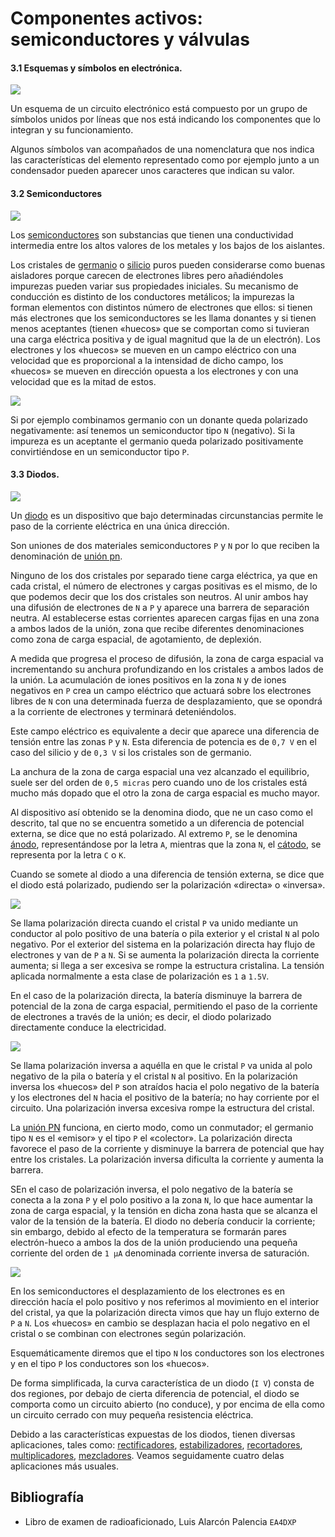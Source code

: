 # Componentes activos: semiconductores y válvulas

#### 3.1 Esquemas y símbolos en electrónica.

![](https://github.com/redeltaglio/RNMnetwork/raw/master/Images/simbolos.jpg)

Un esquema de un circuito electrónico está compuesto por un grupo de símbolos unidos por líneas que nos está indicando los componentes que lo integran y su funcionamiento.

Algunos símbolos van acompañados de una nomenclatura que nos indica las características del elemento representado como por ejemplo junto a un condensador pueden aparecer unos caracteres que indican su valor.

#### 3.2 Semiconductores

![](https://i2.wp.com/codigoespagueti.com/wp-content/uploads/2021/03/silicio-en-los-chips-1.jpg?resize=1280%2C720&quality=80&ssl=1)

Los [semiconductores](https://es.wikipedia.org/wiki/Semiconductor) son substancias que tienen una conductividad intermedia entre los altos valores de los metales y los bajos de los aislantes.

Los cristales de [germanio](https://es.wikipedia.org/wiki/Germanio) o [silicio](https://es.wikipedia.org/wiki/Silicio) puros pueden considerarse como buenas aisladores porque carecen de electrones libres pero añadiéndoles impurezas pueden variar sus propiedades iniciales. Su mecanismo de conducción es distinto de los conductores metálicos; la impurezas la forman elementos con distintos número de electrones que ellos: si tienen más electrones que los semiconductores se les llama donantes y si tienen menos aceptantes (tienen «huecos» que se comportan como si tuvieran una carga eléctrica positiva y de igual magnitud que la de un electrón). Los electrones y los «huecos» se mueven en un campo eléctrico con una velocidad que es proporcional a la intensidad de dicho campo, los «huecos» se mueven en dirección opuesta a los electrones y con una velocidad que es la mitad de estos.

![](https://upload.wikimedia.org/wikipedia/commons/8/8b/N-Type_Semiconductor_Bands.svg)

Si por ejemplo combinamos germanio con un donante queda polarizado negativamente: así tenemos un semiconductor tipo `N` (negativo). Si la impureza es un aceptante el germanio queda polarizado positivamente convirtiéndose en un semiconductor tipo `P`.

#### 3.3 Diodos.

![](https://upload.wikimedia.org/wikipedia/commons/d/d5/Diode-closeup.jpg)

Un [diodo](https://es.wikipedia.org/wiki/Diodo) es un dispositivo que bajo determinadas circunstancias permite le paso de la corriente eléctrica en una única dirección.

Son uniones de dos materiales semiconductores `P` y `N` por lo que reciben la denominación de <u>unión pn</u>.

Ninguno de los dos cristales por separado tiene carga eléctrica, ya que en cada cristal, el número de electrones y cargas positivas es el mismo, de lo que podemos decir que los dos cristales son neutros. Al unir ambos hay una difusión de electrones de `N` a `P` y aparece una barrera de separación neutra. Al establecerse estas corrientes aparecen cargas fijas en una zona a ambos lados de la unión, zona que recibe diferentes denominaciones como zona de carga espacial, de agotamiento, de deplexión.

A medida que progresa el proceso de difusión, la zona de carga espacial va incrementando su anchura profundizando en los cristales a ambos lados de la unión. La acumulación de iones positivos en la zona `N`  y de iones negativos en `P` crea un campo eléctrico que actuará sobre los electrones libres de `N` con una determinada fuerza de desplazamiento, que se opondrá a la corriente de electrones y terminará deteniéndolos.

Este campo eléctrico es equivalente a decir que aparece una diferencia de tensión entre las zonas `P` y `N`. Esta diferencia de potencia es de `0,7 V` en el caso del silicio y de `0,3 V` si los cristales son de germanio. 

La anchura de la zona de carga espacial una vez alcanzado el equilibrio, suele ser del orden de `0,5 micras` pero cuando uno de los cristales está mucho más dopado que el otro la zona de carga espacial es mucho mayor.

Al dispositivo así obtenido se la denomina diodo, que ne un caso como el descrito, tal que no se encuentra sometido a un diferencia de potencial externa, se dice que no está polarizado. Al extremo `P`, se le denomina [ánodo](https://es.wikipedia.org/wiki/%C3%81nodo), representándose por la letra `A`, mientras que la zona `N`, el [cátodo](https://es.wikipedia.org/wiki/C%C3%A1todo), se representa por la letra `C` o `K`.

Cuando se somete al diodo a una diferencia de tensión externa, se dice que el diodo está polarizado, pudiendo ser la polarización «directa» o «inversa».

![](https://raw.githubusercontent.com/redeltaglio/RNMnetwork/master/es.telecomlobby.com/radio_aficion/PCB/diodo_poldirecta.svg)

Se llama polarización directa cuando el cristal `P` va unido mediante un conductor al polo positivo de una batería o pila exterior y el cristal `N` al polo negativo. Por el exterior del sistema en la polarización directa hay flujo de electrones y van de `P` a `N`. Si se aumenta la polarización directa la corriente aumenta; si llega a ser excesiva se rompe la estructura cristalina. La tensión aplicada normalmente a esta clase de polarización es `1` a `1.5V`. 

En el caso de la polarización directa, la batería disminuye la barrera de potencial de la zona de carga espacial, permitiendo el paso de la corriente de electrones a través de la unión; es decir, el diodo polarizado directamente conduce la electricidad. 

![](https://github.com/redeltaglio/RNMnetwork/raw/master/es.telecomlobby.com/radio_aficion/PCB/diodo_polinversa.svg)

Se llama polarización inversa a aquélla en que le cristal `P` va unida al polo negativo de la pila o batería y el cristal `N` al positivo. En la polarización inversa los «huecos» del `P` son atraídos hacia el polo negativo de la batería y los electrones del `N` hacia el positivo de la batería; no hay corriente por el circuito. Una polarización inversa excesiva rompe la estructura del cristal. 

La <u>unión PN</u> funciona, en cierto modo, como un conmutador; el germanio tipo `N` es el «emisor» y el tipo `P` el «colector». La polarización directa favorece el paso de la corriente y disminuye la barrera de potencial que hay entre los cristales. La polarización inversa dificulta la corriente y aumenta la barrera.

SEn el caso de polarización inversa, el polo negativo de la batería se conecta a la zona `P` y el polo positivo a la zona `N`, lo que hace aumentar la zona de carga espacial, y la tensión en dicha zona hasta que se alcanza el valor de la tensión de la batería. El diodo no debería conducir la corriente; sin embargo, debido al efecto de la temperatura se formarán pares electrón-hueco a ambos la dos de la unión produciendo una pequeña corriente del orden de `1 µA` denominada corriente inversa de saturación.

![](https://upload.wikimedia.org/wikipedia/commons/5/51/Diodo_-_curva_caracter%C3%ADstica_%28Sockley%29.png)

En los semiconductores el desplazamiento de los electrones es en dirección hacía el polo positivo y nos referimos al movimiento en el interior del cristal, ya que la polarización directa vimos que hay un flujo externo de `P` a `N`. Los «huecos» en cambio se desplazan hacia el polo negativo en el cristal o se combinan con electrones según polarización.

Esquemáticamente diremos que el tipo `N` los conductores son los electrones y en el tipo `P` los conductores son los «huecos».

De forma simplificada, la curva característica de un diodo (`I V`) consta de dos regiones, por debajo de cierta diferencia de potencial, el diodo se comporta como un circuito abierto (no conduce), y por encima de ella como un circuito cerrado con muy pequeña resistencia eléctrica.

Debido a las características expuestas de los diodos, tienen diversas aplicaciones, tales como: [rectificadores](https://es.wikipedia.org/wiki/Rectificador), [estabilizadores](https://es.wikipedia.org/wiki/Regulador_de_tensi%C3%B3n), [recortadores](https://es.wikipedia.org/wiki/Limitador), [multiplicadores](https://es.wikipedia.org/wiki/Multiplicador_de_tensi%C3%B3n), [mezcladores](https://es.wikipedia.org/wiki/Mezclador_de_frecuencias). Veamos seguidamente cuatro delas aplicaciones más usuales.

## Bibliografía

- Libro de examen de radioaficionado, Luis Alarcón Palencia `EA4DXP`